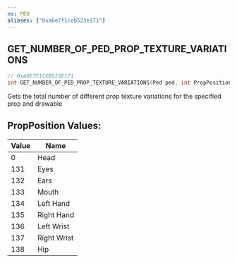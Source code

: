 ```yaml
---
ns: PED
aliases: ["0xa6e7f1ceb523e171"]
---
```

## GET_NUMBER_OF_PED_PROP_TEXTURE_VARIATIONS

```c
// 0xA6E7F1CEB523E171
int GET_NUMBER_OF_PED_PROP_TEXTURE_VARIATIONS(Ped ped, int PropPosition, int PropDrawable);
```

Gets the total number of different prop texture variations for the specified prop and drawable

## PropPosition Values:
| Value | Name |
| --- | --- |
| 0 | Head |
| 131 | Eyes |
| 132 | Ears |
| 133 | Mouth |
| 134 | Left Hand |
| 135 | Right Hand |
| 136 | Left Wrist |
| 137 | Right Wrist |
| 138 | Hip |

